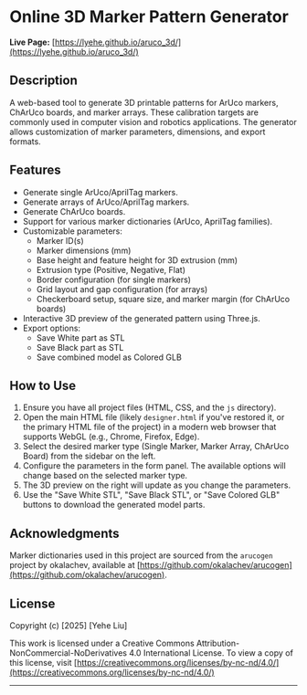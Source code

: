 # Online 3D Marker Pattern Generator

**Live Page:** [https://lyehe.github.io/aruco_3d/](https://lyehe.github.io/aruco_3d/)

## Description
A web-based tool to generate 3D printable patterns for ArUco markers, ChArUco boards, and marker arrays. These calibration targets are commonly used in computer vision and robotics applications. The generator allows customization of marker parameters, dimensions, and export formats.

## Features
*   Generate single ArUco/AprilTag markers.
*   Generate arrays of ArUco/AprilTag markers.
*   Generate ChArUco boards.
*   Support for various marker dictionaries (ArUco, AprilTag families).
*   Customizable parameters:
    *   Marker ID(s)
    *   Marker dimensions (mm)
    *   Base height and feature height for 3D extrusion (mm)
    *   Extrusion type (Positive, Negative, Flat)
    *   Border configuration (for single markers)
    *   Grid layout and gap configuration (for arrays)
    *   Checkerboard setup, square size, and marker margin (for ChArUco boards)
*   Interactive 3D preview of the generated pattern using Three.js.
*   Export options:
    *   Save White part as STL
    *   Save Black part as STL
    *   Save combined model as Colored GLB


## How to Use
1.  Ensure you have all project files (HTML, CSS, and the `js` directory).
2.  Open the main HTML file (likely `designer.html` if you've restored it, or the primary HTML file of the project) in a modern web browser that supports WebGL (e.g., Chrome, Firefox, Edge).
3.  Select the desired marker type (Single Marker, Marker Array, ChArUco Board) from the sidebar on the left.
4.  Configure the parameters in the form panel. The available options will change based on the selected marker type.
5.  The 3D preview on the right will update as you change the parameters.
6.  Use the "Save White STL", "Save Black STL", or "Save Colored GLB" buttons to download the generated model parts.

## Acknowledgments
Marker dictionaries used in this project are sourced from the `arucogen` project by okalachev, available at [https://github.com/okalachev/arucogen](https://github.com/okalachev/arucogen). 

## License
Copyright (c) [2025] [Yehe Liu]

This work is licensed under a Creative Commons Attribution-NonCommercial-NoDerivatives 4.0 International License.
To view a copy of this license, visit [https://creativecommons.org/licenses/by-nc-nd/4.0/](https://creativecommons.org/licenses/by-nc-nd/4.0/)

--- 